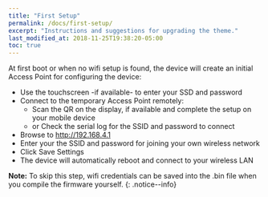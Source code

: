 ```yaml
---
title: "First Setup"
permalink: /docs/first-setup/
excerpt: "Instructions and suggestions for upgrading the theme."
last_modified_at: 2018-11-25T19:38:20-05:00
toc: true
---
```


At first boot or when no wifi setup is found, the device will create an initial Access Point for configuring the device:
- Use the touchscreen -if available- to enter your SSD and password
- Connect to the temporary Access Point remotely:
  - Scan the QR on the display, if available and complete the setup on your mobile device
  - or Check the serial log for the SSID and password to connect
- Browse to http://192.168.4.1
- Enter your the SSID and password for joining your own wireless network
- Click Save Settings
- The device will automatically reboot and connect to your wireless LAN

**Note:** To skip this step, wifi credentials can be saved into the .bin file when you compile the firmware yourself.
{: .notice--info}
